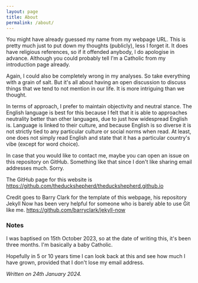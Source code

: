 ```yaml
---
layout: page
title: About
permalink: /about/
---
```

You might have already guessed my name from my webpage URL. This is pretty much just to put down my thoughts (publicly), less I forget it. It does have religious references, so if it offended anybody, I do apologise in advance. Although you could probably tell I'm a Catholic from my introduction page already.

Again, I could also be completely wrong in my analyses. So take everything with a grain of salt. But it's all about having an open discussion to discuss things that we tend to not mention in our life. It is more intriguing than we thought.

In terms of approach, I prefer to maintain objectivity and neutral stance. The English language is best for this because I felt that it is able to approaches neutrality better than other languages, due to just how widespread English is. Language is linked to their culture, and because English is so diverse it is not strictly tied to any particular culture or social norms when read. At least, one does not simply read English and state that it has a particular country's vibe (except for word choice). 

In case that you would like to contact me, maybe you can open an issue on this repository on GitHub. Something like that since I don't like sharing email addresses much. Sorry.

The GitHub page for this website is https://github.com/theduckshepherd/theduckshepherd.github.io

Credit goes to Barry Clark for the template of this webpage, his repository Jekyll Now has been very helpful for someone who is barely able to use Git like me.
https://github.com/barryclark/jekyll-now

### Notes
I was baptised on 15th October 2023, so at the date of writing this, it's been three months. I'm basically a baby Catholic.

Hopefully in 5 or 10 years time I can look back at this and see how much I have grown, provided that I don't lose my email address.

_Written on 24th January 2024._
